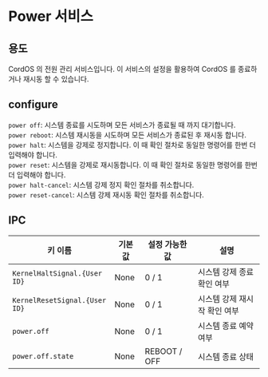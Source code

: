 # Power 서비스

## 용도
CordOS 의 전원 관리 서비스입니다. 이 서비스의 설정을 활용하여 CordOS 를 종료하거나 재시동 할 수 있습니다.

## configure
`power off`: 시스템 종료를 시도하며 모든 서비스가 종료될 때 까지 대기합니다.<br>
`power reboot`: 시스템 재시동을 시도하며 모든 서비스가 종료된 후 재시동 합니다.<br>
`power halt`: 시스템을 강제로 정지합니다. 이 때 확인 절차로 동일한 명령어를 한번 더 입력해야 합니다.<br>
`power reset`: 시스템을 강제로 재시동합니다. 이 때 확인 절차로 동일한 명령어를 한번 더 입력해야 합니다.<br>
`power halt-cancel`: 시스템 강제 정지 확인 절차를 취소합니다.<br>
`power reset-cancel`: 시스템 강제 재시동 확인 절차를 취소합니다.<br>

## IPC
| 키 이름                          | 기본 값 | 설정 가능한 값     | 설명               |
|-------------------------------|------|--------------|------------------|
| `KernelHaltSignal.{User ID}`  | None | 0 / 1        | 시스템 강제 종료 확인 여부  |
| `KernelResetSignal.{User ID}` | None | 0 / 1        | 시스템 강제 재시작 확인 여부 |
| `power.off`                   | None | 0 / 1        | 시스템 종료 예약 여부     |
| `power.off.state`             | None | REBOOT / OFF | 시스템 종료 상태        |

